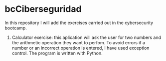 # bcCiberseguridad
In this repository I will add the exercises carried out in the cybersecurity bootcamp.
1) Calculator exercise: this aplication will ask the user for two numbers and the arithmetic operation they want to perfom. To avoid errors if a number or an incorrect operation is entered, I have used exception control. The program is written with Python. 
